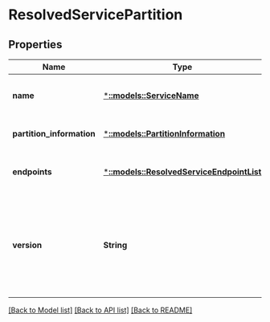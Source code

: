# ResolvedServicePartition

## Properties
Name | Type | Description | Notes
------------ | ------------- | ------------- | -------------
**name** | [***::models::ServiceName**](ServiceName.md) | The full name of the service with &#39;fabric:&#39; URI scheme. | [default to null]
**partition_information** | [***::models::PartitionInformation**](PartitionInformation.md) | A representation of the resolved partition. | [default to null]
**endpoints** | [***::models::ResolvedServiceEndpointList**](ResolvedServiceEndpointList.md) | List of resolved service endpoints of a service partition. | [default to null]
**version** | **String** | The version of this resolved service partition result. This version should be passed in the next time the ResolveService call is made via the PreviousRspVersion query parameter. | [default to null]

[[Back to Model list]](../README.md#documentation-for-models) [[Back to API list]](../README.md#documentation-for-api-endpoints) [[Back to README]](../README.md)


